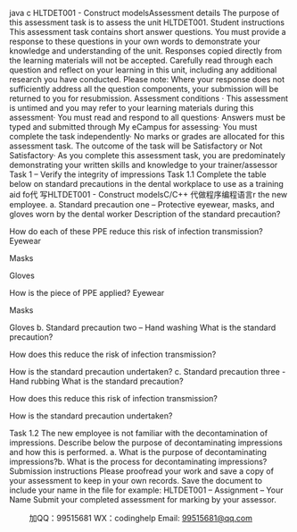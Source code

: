 java c
HLTDET001 - Construct modelsAssessment details 
The purpose of this assessment task is to assess the unit HLTDET001.
Student instructions 
This assessment task contains short answer questions. You must provide a response to these questions in your own words to demonstrate your knowledge and understanding of the unit. Responses copied directly from the learning materials will not be accepted.   Carefully read through each question and reflect on your learning in this unit, including any additional research you have conducted.
Please note:   Where your response does not sufficiently address all the question components, your submission will be returned to you for resubmission.
Assessment conditions ·   This assessment is untimed and you may refer to your learning materials during this assessment·   You must read and respond to all questions·   Answers must be typed and submitted through My eCampus for assessing·   You must complete the task independently·   No marks or grades are allocated for this assessment task. The outcome of the task will be Satisfactory or Not Satisfactory·   As you complete this assessment task, you are predominately demonstrating your written skills and knowledge to your trainer/assessor
Task 1 – Verify the integrity of impressions
Task 1.1
Complete the table below on standard precautions in the dental workplace to use as a training aid fo代 写HLTDET001 - Construct modelsC/C++
代做程序编程语言r the new employee. a.  Standard precaution one – Protective eyewear, masks, and gloves worn by the dental worker
Description of the standard precaution?
   
How do each of these PPE reduce this risk of infection transmission?
Eyewear
   
Masks
   
Gloves
   
How is the piece of PPE applied? 
Eyewear
   
Masks
   
Gloves
   b.  Standard precaution two – Hand washing 
What is the standard precaution?
   
How does this reduce the risk of infection transmission?
   
How is the standard precaution undertaken? 
   c.  Standard precaution three - Hand rubbing 
What is the standard precaution?
   
How does this reduce this risk of infection transmission?
   
How is the standard precaution undertaken? 
   
Task 1.2
The new employee is not familiar with the decontamination of impressions. Describe below the purpose of decontaminating impressions and how this is performed. a.  What is the purpose of decontaminating impressions?b.  What is the process for decontaminating impressions?Submission instructions 
Please proofread your work and save a copy of your assessment to keep in your own records.
Save the document to include your name in the file for example:
HLTDET001 – Assignment – Your Name
Submit your completed assessment for marking by your assessor.

         
加QQ：99515681  WX：codinghelp  Email: 99515681@qq.com

